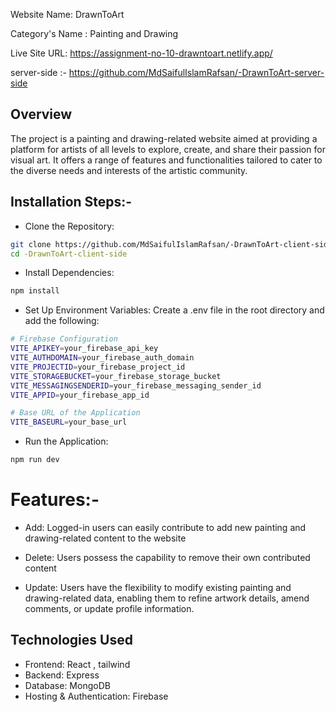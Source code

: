 
Website Name: DrawnToArt

Category's Name : Painting and Drawing

Live Site URL: https://assignment-no-10-drawntoart.netlify.app/

server-side :-  https://github.com/MdSaifulIslamRafsan/-DrawnToArt-server-side



## Overview

The project is a painting and drawing-related website aimed at providing a platform for artists of all levels to explore, create, and share their passion for visual art. It offers a range of features and functionalities tailored to cater to the diverse needs and interests of the artistic community.

## Installation Steps:- 

- Clone the Repository:

```sh
git clone https://github.com/MdSaifulIslamRafsan/-DrawnToArt-client-side.git
cd -DrawnToArt-client-side
```

- Install Dependencies:

```sh
npm install
```

- Set Up Environment Variables:
Create a .env file in the root directory and add the following:

```sh
# Firebase Configuration
VITE_APIKEY=your_firebase_api_key
VITE_AUTHDOMAIN=your_firebase_auth_domain
VITE_PROJECTID=your_firebase_project_id
VITE_STORAGEBUCKET=your_firebase_storage_bucket
VITE_MESSAGINGSENDERID=your_firebase_messaging_sender_id
VITE_APPID=your_firebase_app_id

# Base URL of the Application
VITE_BASEURL=your_base_url

```
- Run the Application:

```sh
npm run dev
```

# Features:-

- Add: Logged-in users can easily contribute to add new painting and drawing-related content to the website

- Delete: Users possess the capability to remove their own contributed content 

- Update: Users have the flexibility to modify existing painting and drawing-related data, enabling them to refine artwork details, amend comments, or update profile information.



## Technologies Used
- Frontend: React , tailwind
- Backend: Express
- Database: MongoDB
- Hosting & Authentication: Firebase
